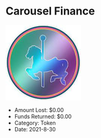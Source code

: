 # Carousel Finance
![Carousel Finance](/rektimages/Carousel-Finance.png)
- Amount Lost: $0.00
- Funds Returned: $0.00
- Category: Token
- Date: 2021-8-30




